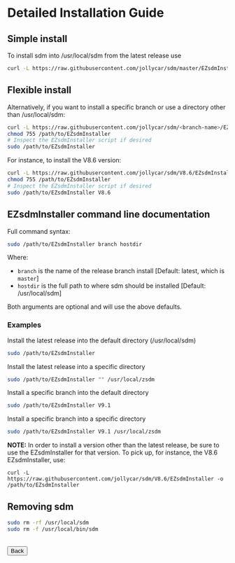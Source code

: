 # Detailed Installation Guide

## Simple install

To install sdm into /usr/local/sdm from the latest release use

```sh
curl -L https://raw.githubusercontent.com/jollycar/sdm/master/EZsdmInstaller | bash
```

## Flexible install

Alternatively, if you want to install a specific branch or use a directory other than /usr/local/sdm:
```sh
curl -L https://raw.githubusercontent.com/jollycar/sdm/<branch-name>/EZsdmInstaller -o /path/to/EZsdmInstaller
chmod 755 /path/to/EZsdmInstaller
# Inspect the EZsdmInstaller script if desired
sudo /path/to/EZsdmInstaller
```
For instance, to install the V8.6 version:
```sh
curl -L https://raw.githubusercontent.com/jollycar/sdm/V8.6/EZsdmInstaller -o /path/to/EZsdmInstaller
chmod 755 /path/to/EZsdmInstaller
# Inspect the EZsdmInstaller script if desired
sudo /path/to/EZsdmInstaller V8.6
```

## EZsdmInstaller command line documentation

Full command syntax:

```sh
sudo /path/to/EZsdmInstaller branch hostdir
```
Where:

* `branch` is the name of the release branch install [Default: latest, which is `master`]
* `hostdir` is the full path to where sdm should be installed [Default: /usr/local/sdm]

Both arguments are optional and will use the above defaults.

### Examples

Install the latest release into the default directory (/usr/local/sdm)

```sh
sudo /path/to/EZsdmInstaller
```
Install the latest release into a specific directory
```sh
sudo /path/to/EZsdmInstaller "" /usr/local/zsdm
```

Install a specific branch into the default directory
```sh
sudo /path/to/EZsdmInstaller V9.1
```
Install a specific branch into a specific directory
```sh
sudo /path/to/EZsdmInstaller V9.1 /usr/local/zsdm
```

**NOTE:** In order to install a version other than the latest release, be sure to use the EZsdmInstaller for that version. To pick up, for instance, the V8.6 EZsdmInstaller, use:


    curl -L https://raw.githubusercontent.com/jollycar/sdm/V8.6/EZsdmInstaller -o /path/to/EZsdmInstaller

## Removing sdm

```sh
sudo rm -rf /usr/local/sdm
sudo rm -f /usr/local/bin/sdm
```

<br>
<form>
<input type="button" value="Back" onclick="history.back()">
</form>
